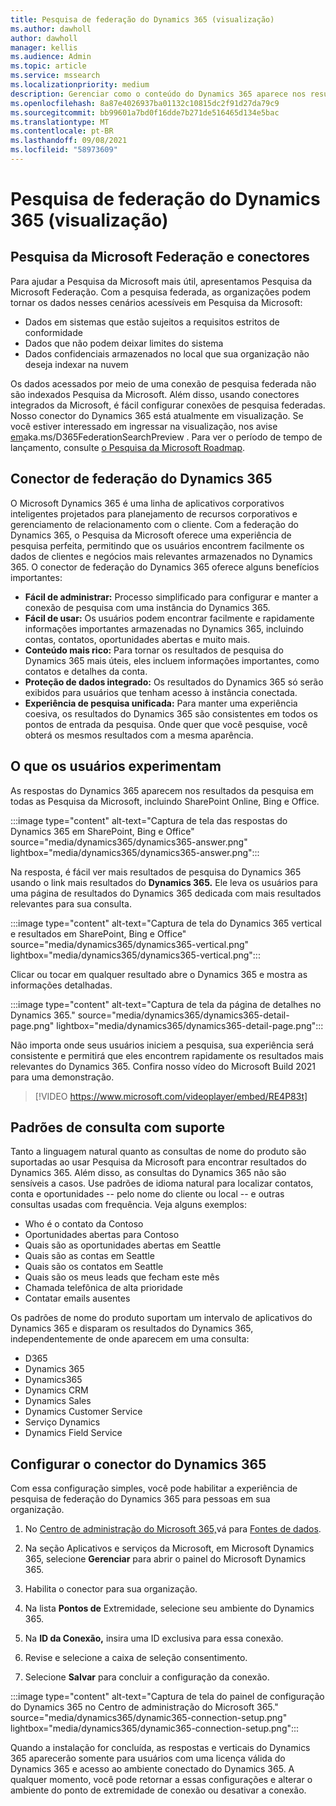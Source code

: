 ```yaml
---
title: Pesquisa de federação do Dynamics 365 (visualização)
ms.author: dawholl
author: dawholl
manager: kellis
ms.audience: Admin
ms.topic: article
ms.service: mssearch
ms.localizationpriority: medium
description: Gerenciar como o conteúdo do Dynamics 365 aparece nos resultados da pesquisa
ms.openlocfilehash: 8a87e4026937ba01132c10815dc2f91d27da79c9
ms.sourcegitcommit: bb99601a7bd0f16dde7b271de516465d134e5bac
ms.translationtype: MT
ms.contentlocale: pt-BR
ms.lasthandoff: 09/08/2021
ms.locfileid: "58973609"
---
```

# <a name="dynamics-365-federation-search-preview"></a>Pesquisa de federação do Dynamics 365 (visualização)

## <a name="microsoft-search-federation-and-connectors"></a>Pesquisa da Microsoft Federação e conectores

Para ajudar a Pesquisa da Microsoft mais útil, apresentamos Pesquisa da Microsoft Federação. Com a pesquisa federada, as organizações podem tornar os dados nesses cenários acessíveis em Pesquisa da Microsoft:

* Dados em sistemas que estão sujeitos a requisitos estritos de conformidade
* Dados que não podem deixar limites do sistema
* Dados confidenciais armazenados no local que sua organização não deseja indexar na nuvem

Os dados acessados por meio de uma conexão de pesquisa federada não são indexados Pesquisa da Microsoft. Além disso, usando conectores integrados da Microsoft, é fácil configurar conexões de pesquisa federadas. Nosso conector do Dynamics 365 está atualmente em visualização. Se você estiver interessado em ingressar na visualização, nos avise [em](https://aka.ms/D365FederationSearchPreview)aka.ms/D365FederationSearchPreview . Para ver o período de tempo de lançamento, consulte [o Pesquisa da Microsoft Roadmap](https://www.microsoft.com/microsoft-365/roadmap?filters=Microsoft%20Search).

## <a name="dynamics-365-federation-connector"></a>Conector de federação do Dynamics 365

O Microsoft Dynamics 365 é uma linha de aplicativos corporativos inteligentes projetados para planejamento de recursos corporativos e gerenciamento de relacionamento com o cliente. Com a federação do Dynamics 365, o Pesquisa da Microsoft oferece uma experiência de pesquisa perfeita, permitindo que os usuários encontrem facilmente os dados de clientes e negócios mais relevantes armazenados no Dynamics 365. O conector de federação do Dynamics 365 oferece alguns benefícios importantes:

* **Fácil de administrar:** Processo simplificado para configurar e manter a conexão de pesquisa com uma instância do Dynamics 365.
* **Fácil de usar:** Os usuários podem encontrar facilmente e rapidamente informações importantes armazenadas no Dynamics 365, incluindo contas, contatos, oportunidades abertas e muito mais.
* **Conteúdo mais rico:** Para tornar os resultados de pesquisa do Dynamics 365 mais úteis, eles incluem informações importantes, como contatos e detalhes da conta.
* **Proteção de dados integrado:** Os resultados do Dynamics 365 só serão exibidos para usuários que tenham acesso à instância conectada.
* **Experiência de pesquisa unificada:** Para manter uma experiência coesiva, os resultados do Dynamics 365 são consistentes em todos os pontos de entrada da pesquisa. Onde quer que você pesquise, você obterá os mesmos resultados com a mesma aparência.

## <a name="what-users-experience"></a>O que os usuários experimentam

As respostas do Dynamics 365 aparecem nos resultados da pesquisa em todas as Pesquisa da Microsoft, incluindo SharePoint Online, Bing e Office.

:::image type="content" alt-text="Captura de tela das respostas do Dynamics 365 em SharePoint, Bing e Office" source="media/dynamics365/dynamics365-answer.png" lightbox="media/dynamics365/dynamics365-answer.png":::

Na resposta, é fácil ver mais resultados de pesquisa do Dynamics 365 usando o link mais resultados do **Dynamics 365.** Ele leva os usuários para uma página de resultados do Dynamics 365 dedicada com mais resultados relevantes para sua consulta.

:::image type="content" alt-text="Captura de tela do Dynamics 365 vertical e resultados em SharePoint, Bing e Office" source="media/dynamics365/dynamics365-vertical.png" lightbox="media/dynamics365/dynamics365-vertical.png":::

Clicar ou tocar em qualquer resultado abre o Dynamics 365 e mostra as informações detalhadas.

:::image type="content" alt-text="Captura de tela da página de detalhes no Dynamics 365." source="media/dynamics365/dynamics365-detail-page.png" lightbox="media/dynamics365/dynamics365-detail-page.png":::

Não importa onde seus usuários iniciem a pesquisa, sua experiência será consistente e permitirá que eles encontrem rapidamente os resultados mais relevantes do Dynamics 365. Confira nosso vídeo do Microsoft Build 2021 para uma demonstração.

> [!VIDEO https://www.microsoft.com/videoplayer/embed/RE4P83t]

## <a name="supported-query-patterns"></a>Padrões de consulta com suporte

Tanto a linguagem natural quanto as consultas de nome do produto são suportadas ao usar Pesquisa da Microsoft para encontrar resultados do Dynamics 365. Além disso, as consultas do Dynamics 365 não são sensíveis a casos. Use padrões de idioma natural para localizar contatos, conta e oportunidades -- pelo nome do cliente ou local -- e outras consultas usadas com frequência. Veja alguns exemplos:

* Who é o contato da Contoso
* Oportunidades abertas para Contoso
* Quais são as oportunidades abertas em Seattle
* Quais são as contas em Seattle
* Quais são os contatos em Seattle
* Quais são os meus leads que fecham este mês
* Chamada telefônica de alta prioridade
* Contatar emails ausentes

Os padrões de nome do produto suportam um intervalo de aplicativos do Dynamics 365 e disparam os resultados do Dynamics 365, independentemente de onde aparecem em uma consulta:

* D365
* Dynamics 365
* Dynamics365
* Dynamics CRM
* Dynamics Sales
* Dynamics Customer Service
* Serviço Dynamics
* Dynamics Field Service

## <a name="configure-the-dynamics-365-connector"></a>Configurar o conector do Dynamics 365

Com essa configuração simples, você pode habilitar a experiência de pesquisa de federação do Dynamics 365 para pessoas em sua organização.

1. No [Centro de administração do Microsoft 365,](https://admin.microsoft.com)vá para [Fontes de dados](https://admin.microsoft.com/Adminportal/Home#/MicrosoftSearch/connectors).

2. Na seção Aplicativos e serviços da Microsoft, em Microsoft Dynamics 365, selecione **Gerenciar** para abrir o painel do Microsoft Dynamics 365.

3. Habilita o conector para sua organização.

4. Na lista **Pontos de** Extremidade, selecione seu ambiente do Dynamics 365.

5. Na **ID da Conexão,** insira uma ID exclusiva para essa conexão.

6. Revise e selecione a caixa de seleção consentimento.

7. Selecione **Salvar** para concluir a configuração da conexão.

:::image type="content" alt-text="Captura de tela do painel de configuração do Dynamics 365 no Centro de administração do Microsoft 365." source="media/dynamics365/dynamic365-connection-setup.png" lightbox="media/dynamics365/dynamic365-connection-setup.png":::

Quando a instalação for concluída, as respostas e verticais do Dynamics 365 aparecerão somente para usuários com uma licença válida do Dynamics 365 e acesso ao ambiente conectado do Dynamics 365. A qualquer momento, você pode retornar a essas configurações e alterar o ambiente do ponto de extremidade de conexão ou desativar a conexão.
